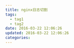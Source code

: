 ```yaml
---
title: nginx日志切割
tags:
  - tag1
  - tag2
date: 2016-03-22 12:06:26
updated: 2016-03-22 12:06:26
categories:
---
```


